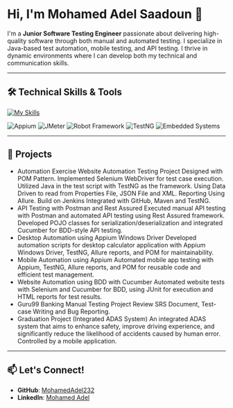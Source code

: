# Hi, I'm Mohamed Adel Saadoun 👋

I'm a **Junior Software Testing Engineer** passionate about delivering high-quality software through both manual and automated testing. I specialize in Java-based test automation, mobile testing, and API testing. I thrive in dynamic environments where I can develop both my technical and communication skills.

---

## 🛠️ Technical Skills & Tools
[![My Skills](https://skillicons.dev/icons?i=java,selenium,postman,jenkins,git,github,linux,mysql,c,cpp,eclipse,intellij,make)](https://skillicons.dev)

![Appium](https://img.shields.io/badge/Appium-41BDF5?style=for-the-badge&logo=appium&logoColor=white)
![JMeter](https://img.shields.io/badge/JMeter-D22128?style=for-the-badge&logo=apache-jmeter&logoColor=white)
![Robot Framework](https://img.shields.io/badge/Robot%20Framework-000000?style=for-the-badge&logo=robot-framework&logoColor=white)
![TestNG](https://img.shields.io/badge/TestNG-FF7300?style=for-the-badge&logo=testng&logoColor=white)
![Embedded Systems](https://img.shields.io/badge/Embedded%20Systems-00599C?style=for-the-badge&logo=embedded-systems&logoColor=white)


---

## 🚀 Projects

- Automation Exercise Website Automation Testing Project
Designed with POM Pattern.
Implemented Selenium WebDriver for test case execution.
Utilized Java in the test script with TestNG as the framework.
Using Data Driven to read from Properties File, JSON File and XML.
Reporting Using Allure.
Build on Jenkins Integrated with GitHub, Maven and TestNG.
- API Testing with Postman and Rest Assured
Executed manual API testing with Postman and automated API testing using Rest Assured framework. Developed POJO classes for serialization/deserialization and integrated Cucumber for BDD-style API testing.
- Desktop Automation using Appium Windows Driver
Developed automation scripts for desktop calculator application with Appium Windows Driver, TestNG, Allure reports, and POM for maintainability.
- Mobile Automation using Appium
Automated mobile app testing with Appium, TestNG, Allure reports, and POM for reusable code and efficient test management.
- Website Automation using BDD with Cucumber
Automated website tests with Selenium and Cucumber for BDD, using JUnit for execution and HTML reports for test results.
- Guru99 Banking Manual Testing Project
Review SRS Document, Test-case Writing and Bug Reporting.
- Graduation Project (Integrated ADAS System)
An integrated ADAS system that aims to enhance safety, improve driving experience, and significantly reduce the likelihood of accidents caused by human error. Controlled by a mobile application.

---

## 📫 Let's Connect!

- **GitHub**: [MohamedAdel232](https://github.com/MohamedAdel232)
- **LinkedIn**: [Mohamed Adel](https://www.linkedin.com/in/mohamedadel232)
